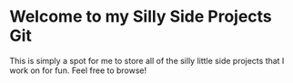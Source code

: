# Welcome to my Silly Side Projects Git

This is simply a spot for me to store all of the silly little side projects that I work on for fun. Feel free to browse!
